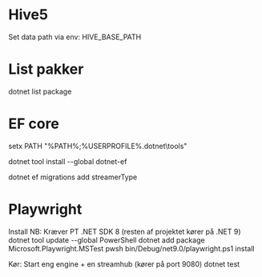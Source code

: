 # Hive5
Set data path via env: HIVE_BASE_PATH


# List pakker
dotnet list package

# EF core
setx PATH "%PATH%;%USERPROFILE%\.dotnet\tools"


dotnet tool install --global dotnet-ef

dotnet ef migrations add streamerType


# Playwright
Install
NB: Kræver PT .NET SDK 8 (resten af projektet kører på .NET 9)
dotnet tool update --global PowerShell
dotnet add package Microsoft.Playwright.MSTest
pwsh bin/Debug/net9.0/playwright.ps1 install


Kør:
Start eng engine + en streamhub (kører på port 9080)
dotnet test

